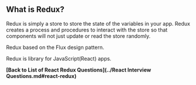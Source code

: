 ## What is Redux?

Redux is simply a store to store the state of the variables in your app. Redux creates a process and procedures to interact with the store so that components will not just update or read the store randomly.

Redux based on the Flux design pattern.

Redux is library  for JavaScript(React) apps.

**[Back to List of React Redux Questions](../React Interview Questions.md#react-redux)**

